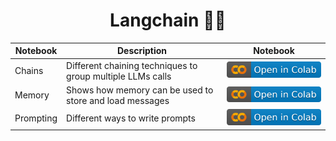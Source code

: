 <div align="center">
  <h1>Langchain 🦜️🔗</h1>
</div>


| Notebook | Description | Notebook |
|----------|-------------|----------|
| Chains | Different chaining techniques to group multiple LLMs calls | <a href="https://colab.research.google.com/drive/1ucGBwP5ynYyJLQHzIQIdoEzParu1XsOe?usp=sharing"><img src="img/colab.svg" alt="Open In Colab"></a> |
| Memory | Shows how memory can be used to store and load messages | <a href="https://colab.research.google.com/drive/1-U26_YOtwzLU3_y2sHUdwOzELjYUphGq?usp=sharing"><img src="img/colab.svg" alt="Open In Colab"></a> |
| Prompting | Different ways to write prompts | <a href="https://colab.research.google.com/drive/17HnzhAuO52dDzL-alyi7aSycdzk6rGI0?usp=sharing"><img src="img/colab.svg" alt="Open In Colab"></a> |
